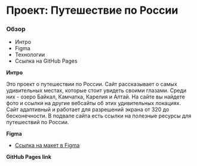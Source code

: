 # Проект: Путешествие по России

### Обзор

- Интро
- Figma
- Технологии
- Ссылка на GitHub Pages

**Интро**

Это проект о путешествии по России. Сайт рассказывает о самых удивительных местах, которые стоит увидеть своими глазами. Среди них - озеро Байкал, Камчатка, Карелия и Алтай. На сайте вы найдете фото и ссылки на другие вебсайты об этих удивительных локациях. Сайт адаптивный и работает для разрешений экрана от 320 до бесконечности. В подвале сайта есть ссылки на полезные ресурсы для путешествий по России.

**Figma**

- [Ссылка на макет в Figma](https://www.figma.com/file/5S2WSbEFL6awjVWJ0NWL8Q/Sprint-3_-Russia-_-desktop-mobile?node-id=28503%3A0)

**GitHub Pages link**
